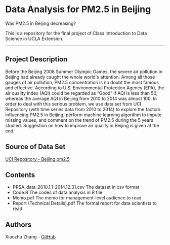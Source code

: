 # Data Analysis for PM2.5 in Beijing
Was PM2.5 in Beijing decreasing?

This is a repository for the final project of Class Introduction to Data Science in UCLA Extension.  
________________________________________________
## Project Description
Before the Beijing 2008 Summer Olympic Games, the severe air pollution in Beijing had already caught the whole world's attention. Among all those gauges of air pollution, PM2.5 concentration is no doubt the most famous and effective. According to U.S. Environmental Protection Agency (EPA), the air quality index (AQI) could be regarded as “Good” if AQI is less than 50, whereas the average AQI in Beijing from 2010 to 2014 was almost 100. In order to deal with this serious problem, we use data set from UCI Repository (with time series data from 2010 to 2014) to explore the factors influencing PM2.5 in Beijing, perform machine learning algorithm to impute missing values, and comment on the trend of PM2.5 during the 5 years studied. Suggestion on how to improve air quality in Beijing is given at the end.

## Source of Data Set
[UCI Repository - Beijing pm2.5](https://archive.ics.uci.edu/ml/datasets/Beijing+PM2.5+Data)

## Contents
* PRSA_data_2010.1.1-2014.12.31.csv    The dataset in csv format
* Code.R                               The codes of data analysis in R file
* Memo.pdf                             The memo for management-level audience to read
* Report (Technical Details).pdf       The formal report for data scientists to read

## Authors
Xiaozhu Zhang - [GitHub](https://github.com/Xiaozhu-Zhang1998)
